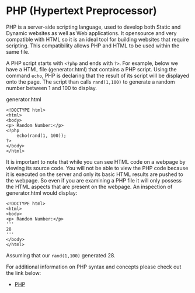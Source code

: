# PHP (Hypertext Preprocessor)

PHP is a server-side scripting language, used to develop both Static and Dynamic websites as well as Web applications. It opensource and very compatible with HTML so it is an ideal tool for building websites that require scripting. This compatibility allows PHP and HTML to be used within the same file.

A PHP script starts with ```<?php``` and ends with ```?>```. For example, below we have a HTML file (generator.html) that contains a PHP script. Using the command ```echo```, PHP is declaring that the result of its script will be displayed onto the page. The script than calls ```rand(1,100)``` to generate a random number between 1 and 100 to display.

generator.html
```
<!DOCTYPE html>
<html>
<body>
<p> Random Number:</p>
<?php
    echo(rand(1, 100));
?>
</body>
</html>
```
It is important to note that while you can see HTML code on a webpage by viewing its source code. You will not be able to view the PHP code because it is executed on the server and only its basic HTML results are pushed to the webpage. So even if you are examining a PHP file it will only possess the HTML aspects that are present on the webpage. An inspection of generator.html would display:
```
<!DOCTYPE html>
<html>
<body>
<p> Random Number:</p>
'''
28
'''
</body>
</html>
```
Assuming that our ```rand(1,100)``` generated 28.

For additional information on PHP syntax and concepts please check out the link below:
- [PHP](https://www.w3schools.com/php/default.asp)